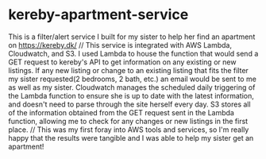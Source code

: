 # kereby-apartment-service

This is a filter/alert service I built for my sister to help her find an apartment on https://kereby.dk/
//
This service is integrated with AWS Lambda, Cloudwatch, and S3. I used Lambda to house the function that would send a GET request to kereby's API to get information on any existing or new listings. If any new listing or change to an existing listing that fits the filter my sister requested(2 bedrooms, 2 bath, etc.) an email would be sent to me as well as my sister. Cloudwatch manages the scheduled daily triggering of the Lambda function to ensure she is up to date with the latest information, and doesn't need to parse through the site herself every day. S3 stores all of the information obtained from the GET request sent in the Lambda function, allowing me to check for any changes or new listings in the first place.
//
This was my first foray into AWS tools and services, so I'm really happy that the results were tangible and I was able to help my sister get an apartment!
